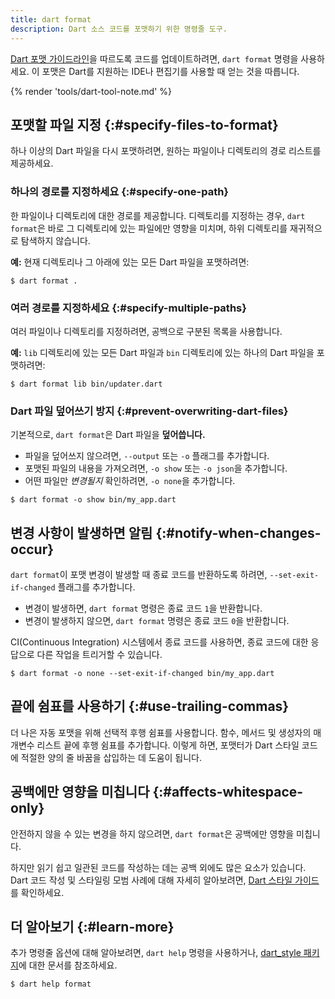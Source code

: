 ```yaml
---
title: dart format
description: Dart 소스 코드를 포맷하기 위한 명령줄 도구.
---
```


[Dart 포맷 가이드라인][dart-guidelines]을 따르도록 코드를 업데이트하려면, 
`dart format` 명령을 사용하세요. 
이 포맷은 Dart를 지원하는 IDE나 편집기를 사용할 때 얻는 것을 따릅니다.

{% render 'tools/dart-tool-note.md' %}

## 포맷할 파일 지정 {:#specify-files-to-format}

하나 이상의 Dart 파일을 다시 포맷하려면, 
원하는 파일이나 디렉토리의 경로 리스트를 제공하세요.

### 하나의 경로를 지정하세요 {:#specify-one-path}

한 파일이나 디렉토리에 대한 경로를 제공합니다. 
디렉토리를 지정하는 경우, `dart format`은 바로 그 디렉토리에 있는 파일에만 영향을 미치며, 
하위 디렉토리를 재귀적으로 탐색하지 않습니다.

**예:** 현재 디렉토리나 그 아래에 있는 모든 Dart 파일을 포맷하려면:

```console
$ dart format .
```

### 여러 경로를 지정하세요 {:#specify-multiple-paths}

여러 파일이나 디렉토리를 지정하려면, 공백으로 구분된 목록을 사용합니다.

**예:** `lib` 디렉토리에 있는 모든 Dart 파일과 `bin` 디렉토리에 있는 하나의 Dart 파일을 포맷하려면:

```console
$ dart format lib bin/updater.dart 
```

### Dart 파일 덮어쓰기 방지 {:#prevent-overwriting-dart-files}

기본적으로, `dart format`은 Dart 파일을 **덮어씁니다.**

* 파일을 덮어쓰지 않으려면, `--output` 또는 `-o` 플래그를 추가합니다.
* 포맷된 파일의 내용을 가져오려면, `-o show` 또는 `-o json`을 추가합니다.
* 어떤 파일만 _변경될지_ 확인하려면, `-o none`을 추가합니다.

```console
$ dart format -o show bin/my_app.dart
```

## 변경 사항이 발생하면 알림 {:#notify-when-changes-occur}

`dart format`이 포맷 변경이 발생할 때 종료 코드를 반환하도록 하려면, 
`--set-exit-if-changed` 플래그를 추가합니다.

* 변경이 발생하면, `dart format` 명령은 종료 코드 `1`을 반환합니다.
* 변경이 발생하지 않으면, `dart format` 명령은 종료 코드 `0`을 반환합니다.

CI(Continuous Integration) 시스템에서 종료 코드를 사용하면, 
종료 코드에 대한 응답으로 다른 작업을 트리거할 수 있습니다.

```console
$ dart format -o none --set-exit-if-changed bin/my_app.dart
```

## 끝에 쉼표를 사용하기 {:#use-trailing-commas}

더 나은 자동 포맷을 위해 선택적 후행 쉼표를 사용합니다. 
함수, 메서드 및 생성자의 매개변수 리스트 끝에 후행 쉼표를 추가합니다. 
이렇게 하면, 포맷터가 Dart 스타일 코드에 적절한 양의 줄 바꿈을 삽입하는 데 도움이 됩니다.

## 공백에만 영향을 미칩니다 {:#affects-whitespace-only}

안전하지 않을 수 있는 변경을 하지 않으려면, `dart format`은 공백에만 영향을 미칩니다.

하지만 읽기 쉽고 일관된 코드를 작성하는 데는 공백 외에도 많은 요소가 있습니다. 
Dart 코드 작성 및 스타일링 모범 사례에 대해 자세히 알아보려면, [Dart 스타일 가이드][Dart style guide]를 확인하세요.

## 더 알아보기 {:#learn-more}

추가 명령줄 옵션에 대해 알아보려면, `dart help` 명령을 사용하거나, 
[dart_style 패키지][dart_style]에 대한 문서를 참조하세요.

```console
$ dart help format
```

[Dart style guide]: /effective-dart/style
[dart_style]: {{site.pub-pkg}}/dart_style
[dart-guidelines]: /effective-dart/style#formatting

